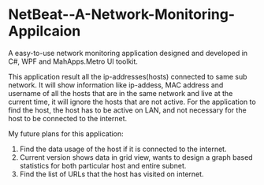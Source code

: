 # NetBeat--A-Network-Monitoring-Appilcaion

A easy-to-use network monitoring application designed and developed in C#, WPF and MahApps.Metro UI toolkit.

This application result all the ip-addresses(hosts) connected to same sub network. It will show information like
ip-addess, MAC address and username of all the hosts that are in the same network and live at the current time, it 
will ignore the hosts that are not active. For the application to find the host, the host has to be active on LAN, and 
not necessary for the host to be connected to the internet. 

My future plans for this application: 
  1. Find the data usage of the host if it is connected to the internet.
  2. Current version shows data in grid view, wants to design a graph based statistics for both particular host and entire subnet.
  3. Find the list of URLs that the host has visited on internet.
